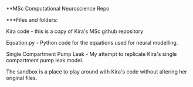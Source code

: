 **MSc Computational Neuroscience Repo

***Files and folders:

Kira code - this is a copy of Kira's MSc github repository

Equation.py - Python code for the equations used for neural modelling.

Single Compartment Pump Leak - My attempt to replicate Kira's single compartment pump leak model. 

The sandbox is a place to play around with Kira's code without altering her original files.
